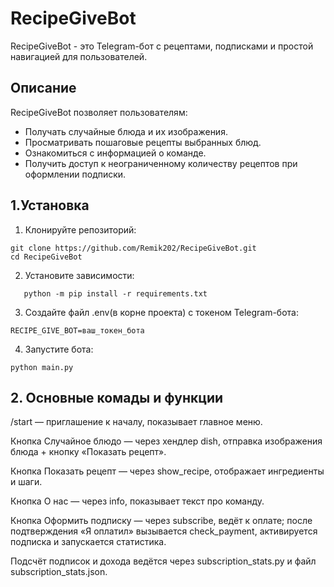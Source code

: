 # RecipeGiveBot

RecipeGiveBot - это Telegram-бот с рецептами, подписками и простой навигацией для пользователей.

## Описание

RecipeGiveBot позволяет пользователям:
- Получать случайные блюда и их изображения.  
- Просматривать пошаговые рецепты выбранных блюд.  
- Ознакомиться с информацией о команде.  
- Получить доступ к неограниченному количеству рецептов при оформлении подписки.

## 1.Установка
1. Клонируйте репозиторий:
   
```bach
git clone https://github.com/Remik202/RecipeGiveBot.git
cd RecipeGiveBot
```

2. Установите зависимости:
   
```bach
   python -m pip install -r requirements.txt
```

3. Создайте файл .env(в корне проекта) с токеном Telegram-бота:

```bach
RECIPE_GIVE_BOT=ваш_токен_бота
```

4. Запустите бота:

```bach
python main.py
```
## 2. Основные комады и функции
/start — приглашение к началу, показывает главное меню.

Кнопка Случайное блюдо — через хендлер dish, отправка изображения блюда + кнопку «Показать рецепт».

Кнопка Показать рецепт — через show_recipe, отображает ингредиенты и шаги.

Кнопка О нас — через info, показывает текст про команду.

Кнопка Оформить подписку — через subscribe, ведёт к оплате; после подтверждения «Я оплатил» вызывается check_payment, активируется подписка и запускается статистика.

Подсчёт подписок и дохода ведётся через subscription_stats.py и файл subscription_stats.json.

